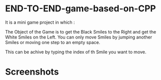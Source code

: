 # END-TO-END-game-based-on-CPP

It is a mini game project in which :

The Object of the Game is to get the Black Smiles to the Right and get the White Smiles on the Left. You can only move Smiles by jumping another Smiles or moving one step to an empty space.

This can be achive by typing the index of th Smile you want to move.

# Screenshots

